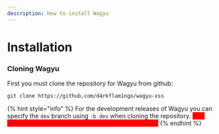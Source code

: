 ```yaml
---
description: How to install Wagyu
---
```


# Installation

### Cloning Wagyu

First you must clone the repository for Wagyu from github:

```shell
git clone https://github.com/d4rkflam1ngo/wagyu-xss
```

{% hint style="info" %}
For the development releases of Wagyu you can specify the `dev` branch using `-b dev` when cloning the repository. <mark style="color:red;background-color:red;">This branch contains beta features and may not be stable.</mark>
{% endhint %}

